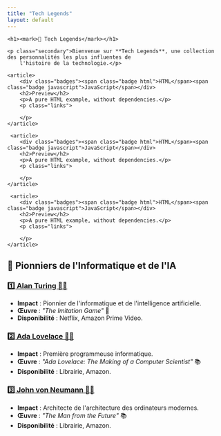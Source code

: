 ```yaml
---
title: "Tech Legends"
layout: default
---
```


<section class="examples-hero">

    <h1><mark>🚀 Tech Legends</mark></h1>

    <p class="secondary">Bienvenue sur **Tech Legends**, une collection des personnalités les plus influentes de
        l'histoire de la technologie.</p>
</section>



<section class="examples-list">

    <article>
        <div class="badges"><span class="badge html">HTML</span><span class="badge javascript">JavaScript</span></div>
        <h2>Preview</h2>
        <p>A pure HTML example, without dependencies.</p>
        <p class="links">
        
        </p>
    </article>

     <article>
        <div class="badges"><span class="badge html">HTML</span><span class="badge javascript">JavaScript</span></div>
        <h2>Preview</h2>
        <p>A pure HTML example, without dependencies.</p>
        <p class="links">
        
        </p>
    </article>

     <article>
        <div class="badges"><span class="badge html">HTML</span><span class="badge javascript">JavaScript</span></div>
        <h2>Preview</h2>
        <p>A pure HTML example, without dependencies.</p>
        <p class="links">
        
        </p>
    </article>
    
</section>


## 🌟 Pionniers de l'Informatique et de l'IA

### [1️⃣ Alan Turing 👨‍🦱](/tech-legends/personnes/alan-turing.md)
- **Impact** : Pionnier de l'informatique et de l'intelligence artificielle.
- **Œuvre** : *"The Imitation Game"* 🎥
- **Disponibilité** : Netflix, Amazon Prime Video.

### [2️⃣ Ada Lovelace 👩‍🦰](/tech-legends/personnes/ada-lovelace.md)
- **Impact** : Première programmeuse informatique.
- **Œuvre** : *"Ada Lovelace: The Making of a Computer Scientist"* 📚
- **Disponibilité** : Librairie, Amazon.

### [3️⃣ John von Neumann 👨‍🦱](/tech-legends/personnes/john-von-neumann.md)
- **Impact** : Architecte de l'architecture des ordinateurs modernes.
- **Œuvre** : *"The Man from the Future"* 📚
- **Disponibilité** : Librairie, Amazon.